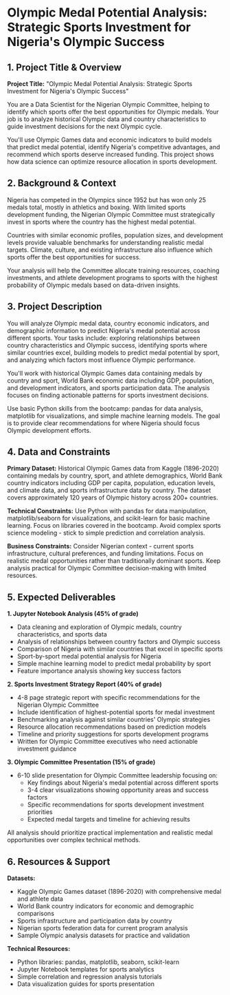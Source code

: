 # Olympic Medal Potential Analysis: Strategic Sports Investment for Nigeria's Olympic Success

## 1. Project Title & Overview

**Project Title:** "Olympic Medal Potential Analysis: Strategic Sports Investment for Nigeria's Olympic Success"

You are a Data Scientist for the Nigerian Olympic Committee, helping to identify which sports offer the best opportunities for Olympic medals. Your job is to analyze historical Olympic data and country characteristics to guide investment decisions for the next Olympic cycle.

You'll use Olympic Games data and economic indicators to build models that predict medal potential, identify Nigeria's competitive advantages, and recommend which sports deserve increased funding. This project shows how data science can optimize resource allocation in sports development.

## 2. Background & Context

Nigeria has competed in the Olympics since 1952 but has won only 25 medals total, mostly in athletics and boxing. With limited sports development funding, the Nigerian Olympic Committee must strategically invest in sports where the country has the highest medal potential.

Countries with similar economic profiles, population sizes, and development levels provide valuable benchmarks for understanding realistic medal targets. Climate, culture, and existing infrastructure also influence which sports offer the best opportunities for success.

Your analysis will help the Committee allocate training resources, coaching investments, and athlete development programs to sports with the highest probability of Olympic medals based on data-driven insights.

## 3. Project Description

You will analyze Olympic medal data, country economic indicators, and demographic information to predict Nigeria's medal potential across different sports. Your tasks include: exploring relationships between country characteristics and Olympic success, identifying sports where similar countries excel, building models to predict medal potential by sport, and analyzing which factors most influence Olympic performance.

You'll work with historical Olympic Games data containing medals by country and sport, World Bank economic data including GDP, population, and development indicators, and sports participation data. The analysis focuses on finding actionable patterns for sports investment decisions.

Use basic Python skills from the bootcamp: pandas for data analysis, matplotlib for visualizations, and simple machine learning models. The goal is to provide clear recommendations for where Nigeria should focus Olympic development efforts.

## 4. Data and Constraints

**Primary Dataset:** Historical Olympic Games data from Kaggle (1896-2020) containing medals by country, sport, and athlete demographics, World Bank country indicators including GDP per capita, population, education levels, and climate data, and sports infrastructure data by country. The dataset covers approximately 120 years of Olympic history across 200+ countries.

**Technical Constraints:** Use Python with pandas for data manipulation, matplotlib/seaborn for visualizations, and scikit-learn for basic machine learning. Focus on libraries covered in the bootcamp. Avoid complex sports science modeling - stick to simple prediction and correlation analysis.

**Business Constraints:** Consider Nigerian context - current sports infrastructure, cultural preferences, and funding limitations. Focus on realistic medal opportunities rather than traditionally dominant sports. Keep analysis practical for Olympic Committee decision-making with limited resources.

## 5. Expected Deliverables

**1. Jupyter Notebook Analysis (45% of grade)**
- Data cleaning and exploration of Olympic medals, country characteristics, and sports data
- Analysis of relationships between country factors and Olympic success
- Comparison of Nigeria with similar countries that excel in specific sports
- Sport-by-sport medal potential analysis for Nigeria
- Simple machine learning model to predict medal probability by sport
- Feature importance analysis showing key success factors

**2. Sports Investment Strategy Report (40% of grade)**
- 4-8 page strategic report with specific recommendations for the Nigerian Olympic Committee
- Include identification of highest-potential sports for medal investment
- Benchmarking analysis against similar countries' Olympic strategies
- Resource allocation recommendations based on prediction models
- Timeline and priority suggestions for sports development programs
- Written for Olympic Committee executives who need actionable investment guidance

**3. Olympic Committee Presentation (15% of grade)**
- 6-10 slide presentation for Olympic Committee leadership focusing on:
    - Key findings about Nigeria's medal potential across different sports
    - 3-4 clear visualizations showing opportunity areas and success factors
    - Specific recommendations for sports development investment priorities
    - Expected medal targets and timeline for achieving results

All analysis should prioritize practical implementation and realistic medal opportunities over complex technical methods.

## 6. Resources & Support

**Datasets:**
- Kaggle Olympic Games dataset (1896-2020) with comprehensive medal and athlete data
- World Bank country indicators for economic and demographic comparisons
- Sports infrastructure and participation data by country
- Nigerian sports federation data for current program analysis
- Sample Olympic analysis datasets for practice and validation

**Technical Resources:**
- Python libraries: pandas, matplotlib, seaborn, scikit-learn
- Jupyter Notebook templates for sports analytics
- Simple correlation and regression analysis tutorials
- Data visualization guides for sports presentation